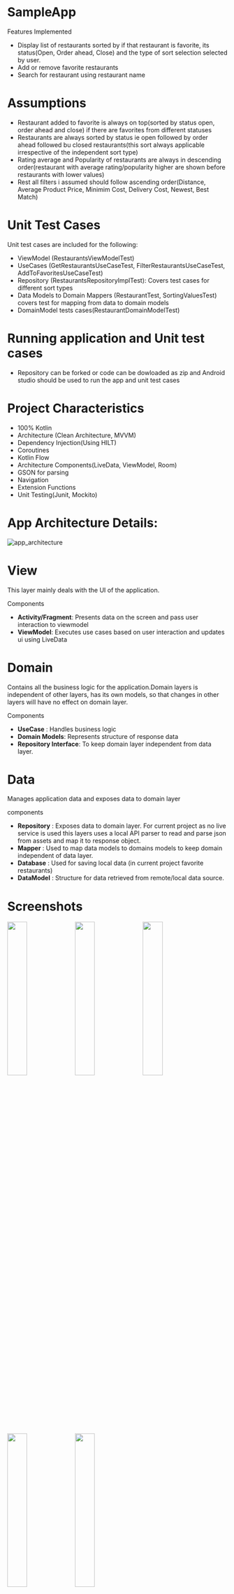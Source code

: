 # SampleApp

Features Implemented
- Display list of restaurants sorted by if that restaurant is favorite, its status(Open, Order ahead, Close) and the type of sort selection selected by user.
- Add or remove favorite restaurants
- Search for restaurant using restaurant name

# Assumptions
- Restaurant added to favorite is always on top(sorted by status open, order ahead and close) if there are favorites from different statuses
- Restaurants are always sorted by status ie open followed by order ahead followed bu closed restaurants(this sort always applicable irrespective of the independent sort type)
- Rating average and Popularity of restaurants are always in descending order(restaurant with average rating/popularity higher are shown before restaurants with lower values)
- Rest all filters i assumed should follow ascending order(Distance, Average Product Price, Minimim Cost, Delivery Cost, Newest, Best Match)

# Unit Test Cases
Unit test cases are included for the following:
- ViewModel (RestaurantsViewModelTest)
- UseCases (GetRestaurantsUseCaseTest, FilterRestaurantsUseCaseTest, AddToFavoritesUseCaseTest)
- Repository (RestaurantsRepositoryImplTest): Covers test cases for different sort types
- Data Models to Domain Mappers (RestaurantTest, SortingValuesTest) covers test for mapping from data to domain models
- DomainModel tests cases(RestaurantDomainModelTest)

# Running application and Unit test cases
- Repository can be forked or code can be dowloaded as zip and Android studio should be used to run the app and unit test cases

# Project Characteristics 
- 100% Kotlin<br />
- Architecture (Clean Architecture, MVVM)<br />
- Dependency Injection(Using HILT)<br />
- Coroutines<br />
- Kotlin Flow<br />
- Architecture Components(LiveData, ViewModel, Room)<br />
- GSON for parsing<br />
- Navigation<br />
- Extension Functions
- Unit Testing(Junit, Mockito)<br />

# App Architecture Details:
![app_architecture](https://user-images.githubusercontent.com/16702310/100535703-446bf980-31e9-11eb-8c17-ffb6982e2cd5.png)
 # View
 This layer mainly deals with the UI of the application.
 
 Components
 - **Activity/Fragment**: Presents data on the screen and pass user interaction to viewmodel
 - **ViewModel**: Executes use cases based on user interaction and updates ui using LiveData
 
 # Domain
 Contains all the business logic for the application.Domain layers is independent of other layers, has its own models, so that changes in other layers will have no effect on domain layer.
 
 Components
 - **UseCase** : Handles business logic
 - **Domain Models**: Represents structure of response data
 - **Repository Interface**: To keep domain layer independent from data layer.
 
 # Data
 Manages application data and exposes data to domain layer
 
 components
 - **Repository** : Exposes data to domain layer. For current project as no live service is used this layers uses a local API parser to read and parse json from assets and map it to response object.
 - **Mapper** : Used to map data models to domains models to keep domain independent of data layer.
 - **Database** : Used for saving local data (in current project favorite restaurants)
 - **DataModel** : Structure for data retrieved from remote/local data source. 
 
 # Screenshots
 <img src="https://user-images.githubusercontent.com/16702310/100568081-26a99d80-3298-11eb-9ce7-f49f557140ba.png" width="30%">  <img src="https://user-images.githubusercontent.com/16702310/100568099-332df600-3298-11eb-8f17-9efe9abf9f36.png" width="30%">  <img src="https://user-images.githubusercontent.com/16702310/100568127-493bb680-3298-11eb-97dc-c3bf75d1e0f3.png" width="30%">
 <img src="https://user-images.githubusercontent.com/16702310/100568145-59539600-3298-11eb-907d-4d917f4a8cbf.png" width="30%">
 <img src="https://user-images.githubusercontent.com/16702310/100568246-b3545b80-3298-11eb-8c9b-1513be5b6df1.png" width="30%">
 
 
